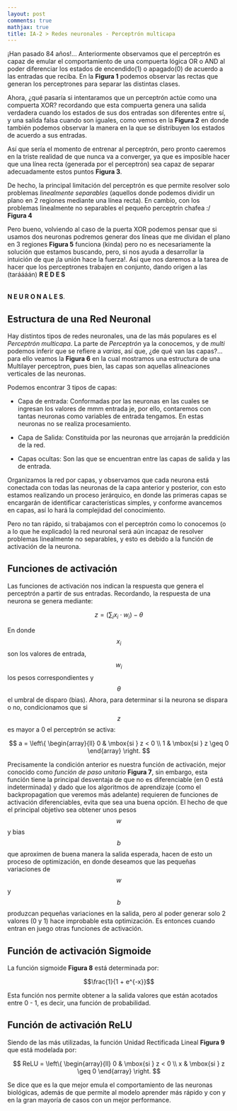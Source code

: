 ```yaml
---
layout: post
comments: true
mathjax: true
title: IA-2 > Redes neuronales - Perceptrón multicapa
---
```


¡Han pasado 84 años!... Anteriormente observamos que el perceptrón es capaz de emular el comportamiento de una compuerta lógica OR o AND al poder diferenciar los estados de encendido(1) o apagado(0) de acuerdo a las entradas que reciba. En la __Figura 1__ podemos observar las rectas que generan los perceptrones para separar las distintas clases.



Ahora, ¿qué pasaría si intentaramos que un perceptrón actúe como una compuerta XOR? recordando que esta compuerta genera una salida verdadera cuando los estados de sus dos entradas son diferentes entre sí, y una salida falsa cuando son iguales, como vemos en la __Figura 2__ en donde también podemos observar la manera en la que se distribuyen los estados de acuerdo a sus entradas.



Así que sería el momento de entrenar al perceptrón, pero pronto caeremos en la triste realidad de que nunca va a converger, ya que es imposible hacer que una línea recta (generada por el perceptrón) sea capaz de separar adecuadamente estos puntos __Figura 3__.




De hecho, la principal limitación del perceptrón es que permite resolver solo problemas _linealmente separables_ (aquellos donde podemos dividir un plano en 2 regiones mediante una línea recta). En cambio, con los problemas linealmente no separables el pequeño perceptrín chafea :/ __Figura 4__




Pero bueno, volviendo al caso de la puerta XOR podemos pensar que si usamos dos neuronas podremos generar dos líneas que me dividan el plano en 3 regiones __Figura 5__ funciona (kinda) pero no es necesariamente la solución que estamos buscando, pero, si nos ayuda a desarrollar la intuición de que ¡la unión hace la fuerza!. Así que nos daremos a la tarea de hacer que los perceptrones trabajen en conjunto, dando origen a las (taráááán) __R E D E S__ $$\;$$ __N E U R O N A L E S__.




## Estructura de una Red Neuronal
Hay distintos tipos de redes neuronales, una de las más populares es el _Perceptrón multicapa_. La parte de _Perceptrón_ ya la conocemos, y de _multi_ podemos inferir que se refiere a _varias_, así que, ¿de qué van las capas?... para ello veamos la __Figura 6__ en la cual mostramos una estructura de una Multilayer perceptron, pues bien, las capas son aquellas alineaciones verticales de las neuronas.



Podemos encontrar 3 tipos de capas:
* Capa de entrada: Conformadas por las neuronas en las cuales se ingresan los valores de mmm entrada je, por ello, contaremos con tantas neuronas como variables de entrada tengamos. En estas neuronas no se realiza procesamiento.

* Capa de Salida: Constituida por las neuronas que arrojarán la preddición de la red.

* Capas ocultas: Son las que se encuentran entre las capas de salida y las de entrada.



Organizamos la red por capas, y observamos que cada neurona está conectada con todas las neuronas de la capa anterior y posterior, con esto estamos realizando un proceso jerárquico, en donde las primeras capas se encargarán de identificar características simples, y conforme avancemos en capas, así lo hará la complejidad del conocimiento.



Pero no tan rápido, si trabajamos con el perceptrón como lo conocemos (o a lo que he explicado) la red neuronal será aún incapaz de resolver problemas linealmente no separables, y esto es debido a la función de activación de la neurona.

## Funciones de activación

Las funciones de activación nos indican la respuesta que genera el perceptrón a partir de sus entradas. Recordando, la respuesta de una neurona se genera mediante:

$$z = (\sum_{i} x_i \cdot w_i) - \theta$$

En donde $$x_{i}$$ son los valores de entrada, $$w_{i}$$ los pesos correspondientes y $$\theta$$ el umbral de disparo (bias). Ahora, para determinar si la neurona se dispara o no, condicionamos que si $$z$$ es mayor a 0 el perceptrón se activa:

$$
a = \left\{
    \begin{array}{ll}
        0 & \mbox{si } z < 0 \\
        1 & \mbox{si } z \geq 0
    \end{array}
\right.
$$

Precisamente la condición anterior es nuestra función de activación, mejor conocido como _función de paso unitario_ __Figura 7__, sin embargo, esta función tiene la principal desventaja de que no es diferenciable (en 0 está indeterminada) y dado que los algoritmos de aprendizaje (como el backpropagation que veremos más adelante) requieren de funciones de activación diferenciables, evita que sea una buena opción. El hecho de que el principal objetivo sea obtener unos pesos $$w$$ y bias $$b$$ que aproximen de buena manera la salida esperada, hacen de esto un proceso de optimización, en donde deseamos que las pequeñas variaciones de $$w$$ y $$b$$ produzcan pequeñas variaciones en la salida, pero al poder generar solo 2 valores (0 y 1) hace improbable esta optimización. Es entonces cuando entran en juego otras funciones de activación. 

## Función de activación Sigmoide
La función sigmoide __Figura 8__ está determinada por:

$$\frac{1}{1 + e^{-x}}$$

Esta función nos permite obtener a la salida valores que están acotados entre 0 - 1, es decir, una función de probabilidad.




## Función de activación ReLU
Siendo de las más utilizadas, la función Unidad Rectificada Lineal __Figura 9__ que está modelada por:

$$
ReLU = \left\{
    \begin{array}{ll}
        0 & \mbox{si } z < 0 \\
        x & \mbox{si } z \geq 0
    \end{array}
\right.
$$

Se dice que es la que mejor emula el comportamiento de las neuronas biológicas, además de que permite al modelo aprender más rápido y con y en la gran mayoría de casos con un mejor performance.





















